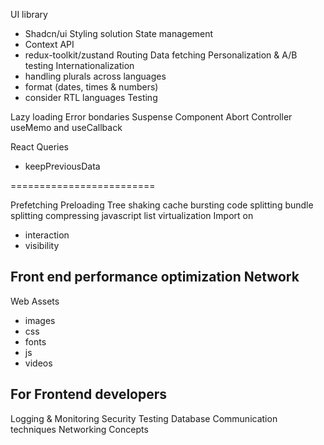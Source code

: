 UI library
- Shadcn/ui
Styling solution
State management
- Context API
- redux-toolkit/zustand
Routing
Data fetching
Personalization & A/B testing
Internationalization
 - handling plurals across languages
 - format (dates, times & numbers)
 - consider RTL languages
Testing




Lazy loading
Error bondaries
Suspense Component
Abort Controller
useMemo and useCallback

React Queries

- keepPreviousData 



=========================

Prefetching
Preloading
Tree shaking
cache bursting
code splitting
bundle splitting
compressing javascript
list virtualization
Import on
 - interaction
 - visibility

Front end performance optimization
Network
 - 
Web Assets
 - images
 - css
 - fonts
 - js
 - videos


For Frontend developers
-------------------------
Logging & Monitoring
Security
Testing
Database
Communication techniques
Networking Concepts





















